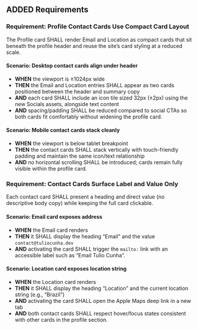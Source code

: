 ## ADDED Requirements

### Requirement: Profile Contact Cards Use Compact Card Layout
The Profile card SHALL render Email and Location as compact cards that sit beneath the profile header and reuse the site’s card styling at a reduced scale.

#### Scenario: Desktop contact cards align under header
- **WHEN** the viewport is ≥1024px wide
- **THEN** the Email and Location entries SHALL appear as two cards positioned between the header and summary copy
- **AND** each card SHALL include an icon tile sized 32px (±2px) using the new Socials assets, alongside text content
- **AND** spacing/padding SHALL be reduced compared to social CTAs so both cards fit comfortably without widening the profile card.

#### Scenario: Mobile contact cards stack cleanly
- **WHEN** the viewport is below tablet breakpoint
- **THEN** the contact cards SHALL stack vertically with touch-friendly padding and maintain the same icon/text relationship
- **AND** no horizontal scrolling SHALL be introduced; cards remain fully visible within the profile card.

### Requirement: Contact Cards Surface Label and Value Only
Each contact card SHALL present a heading and direct value (no descriptive body copy) while keeping the full card clickable.

#### Scenario: Email card exposes address
- **WHEN** the Email card renders
- **THEN** it SHALL display the heading “Email” and the value `contact@tuliocunha.dev`
- **AND** activating the card SHALL trigger the `mailto:` link with an accessible label such as “Email Tulio Cunha”.

#### Scenario: Location card exposes location string
- **WHEN** the Location card renders
- **THEN** it SHALL display the heading “Location” and the current location string (e.g., “Brazil”)
- **AND** activating the card SHALL open the Apple Maps deep link in a new tab
- **AND** both contact cards SHALL respect hover/focus states consistent with other cards in the profile section.
